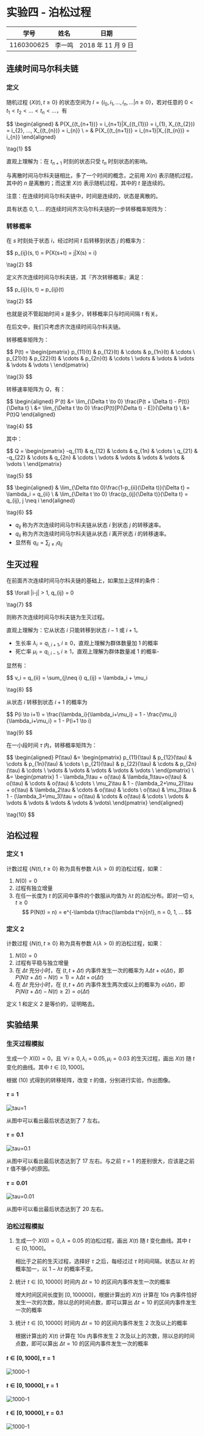 # 实验四 - 泊松过程

|学号|姓名|日期|
|:--:|:--:|:--:|
|1160300625|李一鸣|2018 年 11 月 9 日|

## 连续时间马尔科夫链

### 定义

随机过程 $\{X(t), t \ge 0\}$ 的状态空间为 $I = \{i_0, i_1, ..., i_n, ... | n \ge 0\}$，若对任意的 $0 < t_1 < t_2 < ... < t_n < ...$，有

$$
\begin{aligned}
  & P\{X_{(t_{n+1})} = i_{n+1}|X_{(t_{1})} = i_{1}, X_{(t_{2})} = i_{2}, ..., X_{(t_{n})} = i_{n}\} \\
  = & P\{X_{(t_{n+1})} = i_{n+1}|X_{(t_{n})} = i_{n}\}
\end{aligned}

\tag{1}
$$

直观上理解为：在 $t_{n+1}$ 时刻的状态只受 $t_{n}$ 时刻状态的影响。

与离散时间马尔科夫链相比，多了一个时间的概念，之前用 $X(n)$ 表示随机过程，其中的 $n$ 是离散的；而这里 $X(t)$ 表示随机过程，其中的 $t$ 是连续的。

注意：在连续时间马尔科夫链中，时间是连续的，状态是离散的。

具有状态 $0, 1, ...$ 的连续时间齐次马尔科夫链的一步转移概率矩阵为：

### 转移概率

在 $s$ 时刻处于状态 $i$，经过时间 $t$ 后转移到状态 $j$ 的概率为：

$$
p_{ij}(s, t) = P\{X(s+t) = j|X(s) = i\}

\tag{2}
$$

定义齐次连续时间马尔科夫链，其『齐次转移概率』满足：

$$
p_{ij}(s, t) = p_{ij}(t)

\tag{2}
$$

也就是说不管起始时间 $s$ 是多少，转移概率只与时间间隔 $t$ 有关。

在后文中，我们只考虑齐次连续时间马尔科夫链。

转移概率矩阵为：

$$
P(t) = \begin{pmatrix}
  p_{11}(t) & p_{12}(t) & \cdots & p_{1n}(t) & \cdots \\
  p_{21}(t) & p_{22}(t) & \cdots & p_{2n}(t) & \cdots \\
  \vdots & \vdots & \vdots & \vdots & \vdots \\
\end{pmatrix}

\tag{3}
$$

转移速率矩阵为 $Q$，有：

$$
\begin{aligned}
P'(t) &= \lim_{\Delta t \to 0} \frac{P(t + \Delta t) - P(t)}{\Delta t} \\
&= \lim_{\Delta t \to 0} \frac{P(t)[P(\Delta t) - E]}{\Delta t} \\
&= P(t)Q
\end{aligned}

\tag{4}
$$

其中：

$$
Q = \begin{pmatrix}
  -q_{11} & q_{12} & \cdots & q_{1n} & \cdots \\
  q_{21} & -q_{22} & \cdots & q_{2n} & \cdots \\
  \vdots & \vdots & \vdots & \vdots & \vdots \\
\end{pmatrix}

\tag{5}
$$

$$
\begin{aligned}
  & \lim_{\Delta t\to 0}\frac{1-p_{ii}(\Delta t)}{\Delta t} = \lambda_i = q_{ii} \\
  & \lim_{\Delta t \to 0} \frac{p_{ij}(\Delta t)}{\Delta t} = q_{ij}, j \neq i
\end{aligned}

\tag{6}
$$

+ $q_{ij}$ 称为齐次连续时间马尔科夫链从状态 $i$ 到状态 $j$ 的转移速率。
+ $q_{ii}$ 称为齐次连续时间马尔科夫链从状态 $i$ 离开状态 $i$ 的转移速率。
+ 显然有 $\displaystyle{q_{ii} = \sum_{j\neq i} q_{ij}}$

## 生灭过程

在前面齐次连续时间马尔科夫链的基础上，如果加上这样的条件：

$$
\forall |i-j| > 1, q_{ij} = 0

\tag{7}
$$

则称齐次连续时间马尔科夫链为生灭过程。

直观上理解为：它从状态 $i$ 只能转移到状态 $i-1$ 或 $i+1$。

+ 生长率 $\lambda_i = q_{i, i+1}, i \ge 0$，直观上理解为群体数量加 $1$ 的概率
+ 死亡率 $\mu_i = q_{i, i-1}, i \ge 1$，直观上理解为群体数量减 $1$ 的概率-

显然有：

$$
v_i = q_{ii} = \sum_{j\neq i} q_{ij} = \lambda_i + \mu_i

\tag{8}
$$

从状态 $i$ 转移到状态 $i+1$ 的概率为

$$
P(i \to i+1) = \frac{\lambda_i}{\lambda_i+\mu_i} = 1 - \frac{\mu_i}{\lambda_i+\mu_i} = 1 - P(i+1 \to i)

\tag{9}
$$

在一小段时间 $\tau$ 内，转移概率矩阵为：

$$
\begin{aligned}
  P(\tau) 
  &= \begin{pmatrix}
  p_{11}(\tau) & p_{12}(\tau) & \cdots & p_{1n}(\tau) & \cdots \\
  p_{21}(\tau) & p_{22}(\tau) & \cdots & p_{2n}(\tau) & \cdots \\
  \vdots & \vdots & \vdots & \vdots & \vdots \\
\end{pmatrix} \\
  &= \begin{pmatrix}
    1 - \lambda_1\tau + o(\tau) & \lambda_1\tau+o(\tau) & o(\tau) & \cdots & o(\tau) & \cdots \\
    \mu_2\tau & 1 - (\lambda_2+\mu_2)\tau + o(\tau) & \lambda_2\tau & \cdots & o(\tau) & \cdots \\
    o(\tau) & \mu_3\tau & 1 - (\lambda_3+\mu_3)\tau + o(\tau) & \cdots & o(\tau) & \cdots \\
    \vdots & \vdots & \vdots & \vdots & \vdots & \vdots\\
  \end{pmatrix}
\end{aligned}

\tag{10}
$$

## 泊松过程

### 定义 1

计数过程 $\{N(t), t \ge 0 \}$ 称为具有参数 $\lambda(\lambda > 0)$ 的泊松过程，如果：

1. $N(0) = 0$
2. 过程有独立增量
3. 在任一长度为 $t$ 的区间中事件的个数服从均值为 $\lambda t$ 的泊松分布。即对一切 $s, t \ge 0$
    $$
    P(N(t) = n) = e^{-\lambda t}\frac{\lambda t^n}{n!}, n = 0, 1, ...
    $$

### 定义 2

计数过程 $\{N(t), t \ge 0 \}$ 称为具有参数 $\lambda(\lambda > 0)$ 的泊松过程，如果：

1. $N(0) = 0$
2. 过程有平稳与独立增量
3. 在 $\Delta t$ 充分小时，在 $(t, t+\Delta t)$ 内事件发生一次的概率为 $\lambda \Delta t + o(\Delta t)$，即 $P(N(t+\Delta t)-N(t) = 1) = \lambda \Delta t+ o(\Delta t)$
4. 在 $\Delta t$ 充分小时，在 $(t, t+\Delta t)$ 内事件发生两次或以上的概率为 $o(\Delta t)$，即 $P(N(t+\Delta t)-N(t) \ge 2) = o(\Delta t)$

定义 1 和定义 2 是等价的，证明略去。

## 实验结果

### 生灭过程模拟

生成一个 $X(0) = 0$，且 $\forall i \ge 0, \lambda_i = 0.05, \mu_i = 0.03$ 的生灭过程，画出 $X(t)$ 随 $t$ 变化的曲线。其中 $t \in [0, 1000]$。

根据 $(10)$ 式得到的转移矩阵，改变 $\tau$ 的值，分别进行实验，作出图像。

#### $\tau = 1$

![tau=1](./simulation_results/birth-death-lambda=0.05&mu=0.03&tau=1.png)

从图中可以看出最后状态达到了 7 左右。

#### $\tau = 0.1$

![tau=0.1](./simulation_results/birth-death-lambda=0.05&mu=0.03&tau=0.1.png)

从图中可以看出最后状态达到了 17 左右。与之前 $\tau = 1$ 的差别很大，应该是之前 $\tau$ 值不够小的原因。

#### $\tau = 0.01$

![tau=0.01](./simulation_results/birth-death-lambda=0.05&mu=0.03&tau=0.01.png)

从图中可以看出最后状态达到了 20 左右。

### 泊松过程模拟

1. 生成一个 $X(0) = 0, \lambda = 0.05$ 的泊松过程，画出 $X(t)$ 随 $t$ 变化曲线。其中 $t \in [0, 1000]$。

    相比于之前的生灭过程，选择好 $\tau$ 之后，每经过过 $\tau$ 时间间隔，状态以 $\lambda \tau$ 的概率加一，以 $1 - \lambda \tau$ 的概率不变。

2. 统计 $t \in [0, 10000]$ 时间内 $\Delta t = 10$ 的区间内事件发生一次的概率
   
   增大时间区间长度到 $[0, 100000]$，根据计算出的 $X(t)$ 计算在 $10s$ 内事件恰好发生一次的次数，除以总的时间点数，即可以算出 $\Delta t = 10$ 的区间内事件发生一次的概率

3. 统计 $t \in [0, 10000]$ 时间内 $\Delta t = 10$ 的区间内事件发生 2 次及以上的概率

    根据计算出的 $X(t)$ 计算在 $10s$ 内事件发生 2 次及以上的次数，除以总的时间点数，即可以算出 $\Delta t = 10$ 的区间内事件发生一次的概率

#### $t \in [0, 1000], \tau = 1$

![1000-1](./simulation_results/poisson-endtime=1000&lambda=0.05&tau=1.png)

#### $t \in [0, 10000], \tau = 1$

![1000-1](./simulation_results/poisson-endtime=10000&lambda=0.05&tau=1.png)

#### $t \in [0, 10000], \tau = 0.1$

![1000-1](./simulation_results/poisson-endtime=10000&lambda=0.05&tau=0.1.png)
